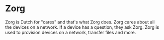 # Zorg

Zorg is Dutch for "cares" and that's what Zorg does. Zorg cares about all the devices on a network. If a device has a question, they ask Zorg. Zorg is used to provision devices on a network, transfer files and more. 
